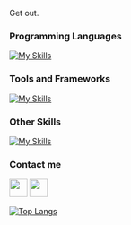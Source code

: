 Get out.

### Programming Languages

[![My Skills](https://skillicons.dev/icons?i=js,kotlin,python,java)](https://skillicons.dev)

### Tools and Frameworks

[![My Skills](https://skillicons.dev/icons?i=vscode,idea)](https://skillicons.dev)

### Other Skills

[![My Skills](https://skillicons.dev/icons?i=ae,ai,ps,pr)](https://skillicons.dev)

### Contact me

<a href="https://discord.com/users/907748045393920010" target="_blank" rel="noreferrer"><img src="https://raw.githubusercontent.com/danielcranney/readme-generator/main/public/icons/socials/discord.svg" width="32" height="32"/></a> <a href="https://www.github.com/luctmc" target="_blank" rel="noreferrer"><img src="https://raw.githubusercontent.com/danielcranney/readme-generator/main/public/icons/socials/github.svg" width="32" height="32" /></a>

[![Top Langs](https://github-readme-stats.vercel.app/api/top-langs/?username=luctmc&layout=compact&theme=dracula)](https://github.com/anuraghazra/github-readme-stats)
